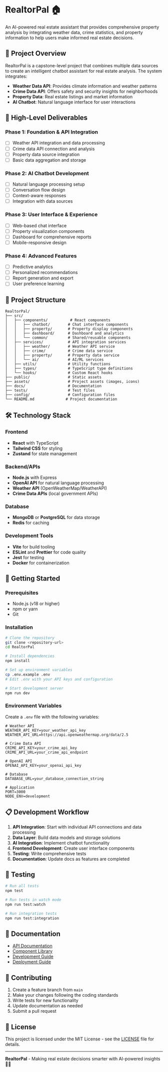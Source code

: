 # RealtorPal 🏠

An AI-powered real estate assistant that provides comprehensive property analysis by integrating weather data, crime statistics, and property information to help users make informed real estate decisions.

## 🎯 Project Overview

RealtorPal is a capstone-level project that combines multiple data sources to create an intelligent chatbot assistant for real estate analysis. The system integrates:

- **Weather Data API**: Provides climate information and weather patterns
- **Crime Data API**: Offers safety and security insights for neighborhoods
- **Property Data**: Real estate listings and market information
- **AI Chatbot**: Natural language interface for user interactions

## 🚀 High-Level Deliverables

### Phase 1: Foundation & API Integration
- [ ] Weather API integration and data processing
- [ ] Crime data API connection and analysis
- [ ] Property data source integration
- [ ] Basic data aggregation and storage

### Phase 2: AI Chatbot Development
- [ ] Natural language processing setup
- [ ] Conversation flow design
- [ ] Context-aware responses
- [ ] Integration with data sources

### Phase 3: User Interface & Experience
- [ ] Web-based chat interface
- [ ] Property visualization components
- [ ] Dashboard for comprehensive reports
- [ ] Mobile-responsive design

### Phase 4: Advanced Features
- [ ] Predictive analytics
- [ ] Personalized recommendations
- [ ] Report generation and export
- [ ] User preference learning

## 📁 Project Structure

```
RealtorPal/
├── src/
│   ├── components/          # React components
│   │   ├── chatbot/        # Chat interface components
│   │   ├── property/       # Property display components
│   │   ├── dashboard/      # Dashboard and analytics
│   │   └── common/         # Shared/reusable components
│   ├── services/           # API integration services
│   │   ├── weather/        # Weather API service
│   │   ├── crime/          # Crime data service
│   │   ├── property/       # Property data service
│   │   └── ai/             # AI/ML services
│   ├── utils/              # Utility functions
│   ├── types/              # TypeScript type definitions
│   └── hooks/              # Custom React hooks
├── public/                 # Static assets
├── assets/                 # Project assets (images, icons)
├── docs/                   # Documentation
├── tests/                  # Test files
├── config/                 # Configuration files
└── README.md              # Project documentation
```

## 🛠️ Technology Stack

### Frontend
- **React** with TypeScript
- **Tailwind CSS** for styling
- **Zustand** for state management

### Backend/APIs
- **Node.js** with Express
- **OpenAI API** for natural language processing
- **Weather API** (OpenWeatherMap/WeatherAPI)
- **Crime Data APIs** (local government APIs)

### Database
- **MongoDB** or **PostgreSQL** for data storage
- **Redis** for caching

### Development Tools
- **Vite** for build tooling
- **ESLint** and **Prettier** for code quality
- **Jest** for testing
- **Docker** for containerization

## 🚦 Getting Started

### Prerequisites
- Node.js (v18 or higher)
- npm or yarn
- Git

### Installation
```bash
# Clone the repository
git clone <repository-url>
cd RealtorPal

# Install dependencies
npm install

# Set up environment variables
cp .env.example .env
# Edit .env with your API keys and configuration

# Start development server
npm run dev
```

### Environment Variables
Create a `.env` file with the following variables:
```
# Weather API
WEATHER_API_KEY=your_weather_api_key
WEATHER_API_URL=https://api.openweathermap.org/data/2.5

# Crime Data API
CRIME_API_KEY=your_crime_api_key
CRIME_API_URL=your_crime_api_endpoint

# OpenAI API
OPENAI_API_KEY=your_openai_api_key

# Database
DATABASE_URL=your_database_connection_string

# Application
PORT=3000
NODE_ENV=development
```

## 📋 Development Workflow

1. **API Integration**: Start with individual API connections and data processing
2. **Data Layer**: Build data models and storage solutions
3. **AI Integration**: Implement chatbot functionality
4. **Frontend Development**: Create user interface components
5. **Testing**: Write comprehensive tests
6. **Documentation**: Update docs as features are completed

## 🧪 Testing

```bash
# Run all tests
npm test

# Run tests in watch mode
npm run test:watch

# Run integration tests
npm run test:integration
```

## 📖 Documentation

- [API Documentation](./docs/api.md)
- [Component Library](./docs/components.md)
- [Development Guide](./docs/development.md)
- [Deployment Guide](./docs/deployment.md)

## 🤝 Contributing

1. Create a feature branch from `main`
2. Make your changes following the coding standards
3. Write tests for new functionality
4. Update documentation as needed
5. Submit a pull request

## 📄 License

This project is licensed under the MIT License - see the [LICENSE](LICENSE) file for details.

---

**RealtorPal** - Making real estate decisions smarter with AI-powered insights 🤖🏡
